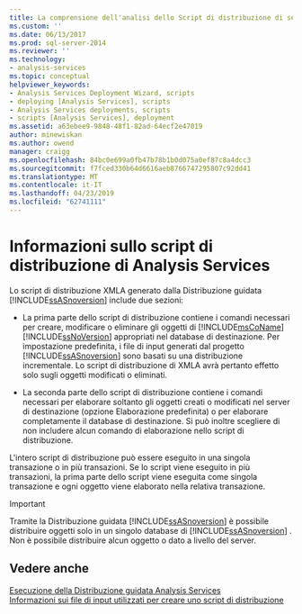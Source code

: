 ```yaml
---
title: La comprensione dell'analisi dello Script di distribuzione di servizi | Microsoft Docs
ms.custom: ''
ms.date: 06/13/2017
ms.prod: sql-server-2014
ms.reviewer: ''
ms.technology:
- analysis-services
ms.topic: conceptual
helpviewer_keywords:
- Analysis Services Deployment Wizard, scripts
- deploying [Analysis Services], scripts
- Analysis Services deployments, scripts
- scripts [Analysis Services], deployment
ms.assetid: a63ebee9-9848-48f1-82ad-64ecf2e47019
author: minewiskan
ms.author: owend
manager: craigg
ms.openlocfilehash: 84bc0e699a0fb47b78b1b0d075a0ef87c8a4dcc3
ms.sourcegitcommit: f7fced330b64d6616aeb8766747295807c92dd41
ms.translationtype: MT
ms.contentlocale: it-IT
ms.lasthandoff: 04/23/2019
ms.locfileid: "62741111"
---
```

# <a name="understanding-the-analysis-services-deployment-script"></a>Informazioni sullo script di distribuzione di Analysis Services
  Lo script di distribuzione XMLA generato dalla Distribuzione guidata [!INCLUDE[ssASnoversion](../../includes/ssasnoversion-md.md)] include due sezioni:  
  
-   La prima parte dello script di distribuzione contiene i comandi necessari per creare, modificare o eliminare gli oggetti di [!INCLUDE[msCoName](../../includes/msconame-md.md)] [!INCLUDE[ssNoVersion](../../includes/ssnoversion-md.md)] appropriati nel database di destinazione. Per impostazione predefinita, i file di input generati dal progetto [!INCLUDE[ssASnoversion](../../includes/ssasnoversion-md.md)] sono basati su una distribuzione incrementale. Lo script di distribuzione di XMLA avrà pertanto effetto solo sugli oggetti modificati o eliminati.  
  
-   La seconda parte dello script di distribuzione contiene i comandi necessari per elaborare soltanto gli oggetti creati o modificati nel server di destinazione (opzione Elaborazione predefinita) o per elaborare completamente il database di destinazione. Si può inoltre scegliere di non includere alcun comando di elaborazione nello script di distribuzione.  
  
 L'intero script di distribuzione può essere eseguito in una singola transazione o in più transazioni. Se lo script viene eseguito in più transazioni, la prima parte dello script viene eseguita come singola transazione e ogni oggetto viene elaborato nella relativa transazione.  
  
> [!IMPORTANT]  
>  Tramite la Distribuzione guidata [!INCLUDE[ssASnoversion](../../includes/ssasnoversion-md.md)] è possibile distribuire oggetti solo in un singolo database di [!INCLUDE[ssASnoversion](../../includes/ssasnoversion-md.md)] . Non è possibile distribuire alcun oggetto o dato a livello del server.  
  
## <a name="see-also"></a>Vedere anche  
 [Esecuzione della Distribuzione guidata Analysis Services](running-the-analysis-services-deployment-wizard.md)   
 [Informazioni sui file di input utilizzati per creare uno script di distribuzione](deployment-script-files-input-used-to-create-deployment-script.md)  
  
  
